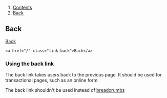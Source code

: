 <div class="breadcrumbs">
  <ol>
    <li><a href="/docs/core/contents">Contents</a></li>
    <li><a href="#">Back</a></li>
  </ol>
</div>

## Back

<a href="/" class="link-back">Back</a>

    <a href="/" class="link-back">Back</a>

### Using the back link

The back link takes users back to the previous page. It should be used for transactional pages, such as an online form.

The back link shouldn't be used instead of <a href="/docs/core/components/breadcrumbs">breadcrumbs</a>
